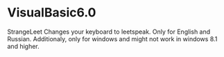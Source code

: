 # VisualBasic6.0
StrangeLeet
Changes your keyboard to leetspeak.
Only for English and Russian. Additionaly, only for windows and might not work in windows 8.1 and higher.

